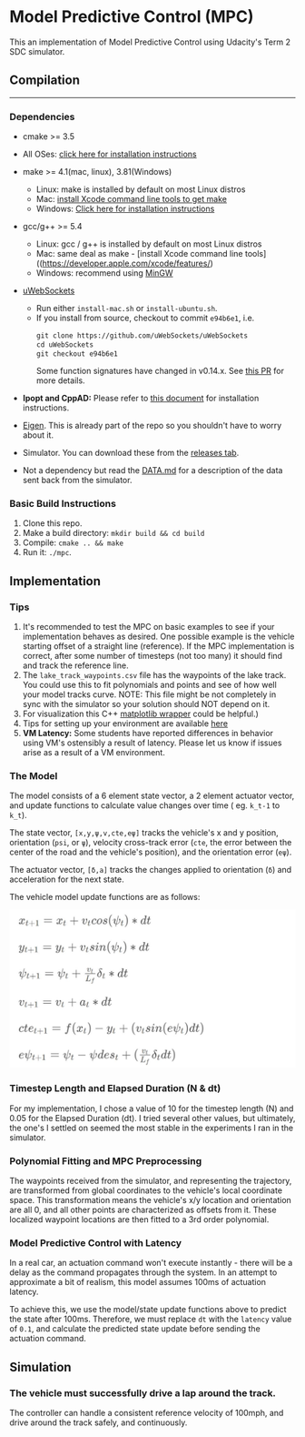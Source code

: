 # Model Predictive Control (MPC)
This an implementation of Model Predictive Control using Udacity's Term 2 SDC simulator.

## Compilation

---

### Dependencies

* cmake >= 3.5
 * All OSes: [click here for installation instructions](https://cmake.org/install/)
* make >= 4.1(mac, linux), 3.81(Windows)
  * Linux: make is installed by default on most Linux distros
  * Mac: [install Xcode command line tools to get make](https://developer.apple.com/xcode/features/)
  * Windows: [Click here for installation instructions](http://gnuwin32.sourceforge.net/packages/make.htm)
* gcc/g++ >= 5.4
  * Linux: gcc / g++ is installed by default on most Linux distros
  * Mac: same deal as make - [install Xcode command line tools]((https://developer.apple.com/xcode/features/)
  * Windows: recommend using [MinGW](http://www.mingw.org/)
* [uWebSockets](https://github.com/uWebSockets/uWebSockets)
  * Run either `install-mac.sh` or `install-ubuntu.sh`.
  * If you install from source, checkout to commit `e94b6e1`, i.e.
    ```
    git clone https://github.com/uWebSockets/uWebSockets
    cd uWebSockets
    git checkout e94b6e1
    ```
    Some function signatures have changed in v0.14.x. See [this PR](https://github.com/udacity/CarND-MPC-Project/pull/3) for more details.

* **Ipopt and CppAD:** Please refer to [this document](https://github.com/udacity/CarND-MPC-Project/blob/master/install_Ipopt_CppAD.md) for installation instructions.
* [Eigen](http://eigen.tuxfamily.org/index.php?title=Main_Page). This is already part of the repo so you shouldn't have to worry about it.
* Simulator. You can download these from the [releases tab](https://github.com/udacity/self-driving-car-sim/releases).
* Not a dependency but read the [DATA.md](./DATA.md) for a description of the data sent back from the simulator.


### Basic Build Instructions

1. Clone this repo.
2. Make a build directory: `mkdir build && cd build`
3. Compile: `cmake .. && make`
4. Run it: `./mpc`.

## Implementation

### Tips

1. It's recommended to test the MPC on basic examples to see if your implementation behaves as desired. One possible example
is the vehicle starting offset of a straight line (reference). If the MPC implementation is correct, after some number of timesteps
(not too many) it should find and track the reference line.
2. The `lake_track_waypoints.csv` file has the waypoints of the lake track. You could use this to fit polynomials and points and see of how well your model tracks curve. NOTE: This file might be not completely in sync with the simulator so your solution should NOT depend on it.
3. For visualization this C++ [matplotlib wrapper](https://github.com/lava/matplotlib-cpp) could be helpful.)
4.  Tips for setting up your environment are available [here](https://classroom.udacity.com/nanodegrees/nd013/parts/40f38239-66b6-46ec-ae68-03afd8a601c8/modules/0949fca6-b379-42af-a919-ee50aa304e6a/lessons/f758c44c-5e40-4e01-93b5-1a82aa4e044f/concepts/23d376c7-0195-4276-bdf0-e02f1f3c665d)
5. **VM Latency:** Some students have reported differences in behavior using VM's ostensibly a result of latency.  Please let us know if issues arise as a result of a VM environment.

### The Model

The model consists of a 6 element state vector, a 2 element actuator vector, and update functions to calculate value
changes over time ( eg. `k_t-1` to `k_t`). 

The state vector, `[x,y,ψ,v,cte,eψ]` tracks the vehicle's x and y position,
orientation (`psi`, or `ψ`), velocity cross-track error (`cte`, the error between the center of the road and the vehicle's
position), and the orientation error (`eψ`).

The actuator vector, `[δ,a]` tracks the changes applied to orientation (`δ`) and acceleration for the next state.

The vehicle model update functions are as follows:

![Vehicle Model Update Functions](assets/vehicle_model_update_functions.jpg)

### Timestep Length and Elapsed Duration (N & dt)

For my implementation, I chose a value of 10 for the timestep length (N) and 0.05 for the Elapsed Duration (dt).  I tried
several other values, but ultimately, the one's I settled on seemed the most stable in the experiments I ran in the simulator.

### Polynomial Fitting and MPC Preprocessing

The waypoints received from the simulator, and representing the trajectory, are transformed from global coordinates to 
the vehicle's local coordinate space.  This transformation means the vehicle's x/y location and orientation are all 0, 
and all other points are characterized as offsets from it.  These localized waypoint locations are then fitted to a 3rd
order polynomial.

### Model Predictive Control with Latency

In a real car, an actuation command won't execute instantly - there will be a delay as the command propagates through 
the system.  In an attempt to approximate a bit of realism, this model assumes 100ms of actuation latency.

To achieve this, we use the model/state update functions above to predict the state after 100ms.  Therefore, we must
replace `dt` with the `latency` value of `0.1`, and calculate the predicted state update before sending the actuation
command.

## Simulation

### The vehicle must successfully drive a lap around the track.

The controller can handle a consistent reference velocity of 100mph, and drive around the track safely, and continuously.